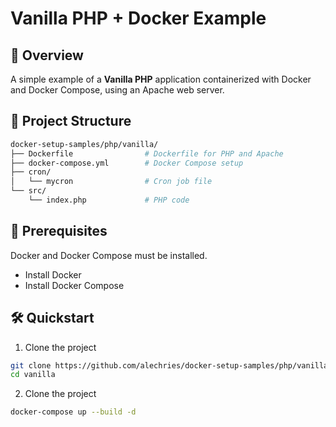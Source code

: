 # Vanilla PHP + Docker Example

## 🚀 Overview

A simple example of a **Vanilla PHP** application containerized with Docker and Docker Compose, using an Apache web server.

## 📁 Project Structure

```bash
docker-setup-samples/php/vanilla/
├── Dockerfile                # Dockerfile for PHP and Apache
├── docker-compose.yml        # Docker Compose setup
├── cron/
│   └── mycron                # Cron job file
└── src/
    └── index.php             # PHP code
```

## 📝 Prerequisites
Docker and Docker Compose must be installed.

- Install Docker
- Install Docker Compose

## 🛠️ Quickstart

1. Clone the project
```bash
git clone https://github.com/alechries/docker-setup-samples/php/vanilla.git
cd vanilla
```
2. Clone the project
```bash
docker-compose up --build -d
```
